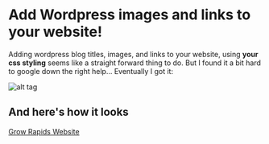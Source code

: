 Add Wordpress images and links to your website!
===============================================

Adding wordpress blog titles, images, and links to your website, using **your css styling** seems like a straight forward thing to do. But I found it a bit hard to google down the right help... Eventually I got it:

![alt tag](http://gis.wirapids.org/GitHubImage.jpg)


And here's how it looks 
-----------------------

[Grow Rapids Website](http://gis.wirapids.org/GrowRapidsSite/index.html)
